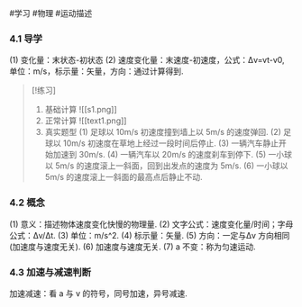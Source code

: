 #学习 #物理 #运动描述 
### 4.1 导学

(1) 变化量：末状态-初状态
(2) 速度变化量：末速度-初速度，公式：Δv=vt-v0,
		  单位：m/s，标示量：矢量，方向：通过计算得到.
	
> [!练习]
> 1. 基础计算
> ![[s1.png]]
> 2. 正常计算
> ![[text1.png]]
> 3. 真实题型
> (1) 足球以 10m/s 初速度撞到墙上以 5m/s 的速度弹回.
> (2) 足球以 10m/s 初速度在草地上经过一段时间后停止.
> (3) 一辆汽车静止开始加速到 30m/s.
> (4) 一辆汽车以 20m/s 的速度刹车到停下.
> (5) 一小球以 5m/s 的速度滚上一斜面，回到出发点的速度为 5m/s.
> (6) 一小球以 5m/s 的速度滚上一斜面的最高点后静止不动.

### 4.2 概念

(1) 意义：描述物体速度变化快慢的物理量.
(2) 文字公式：速度变化量/时间；字母公式：Δv/Δt.
(3) 单位：m/s^2.
(4) 标示量：矢量.
(5) 方向：一定与Δv 方向相同 (加速度与速度无关).
(6) 加速度与速度无关.
(7) a 不变：称为匀速运动.

### 4.3 加速与减速判断

加速减速：看 a 与 v 的符号，同号加速，异号减速.

